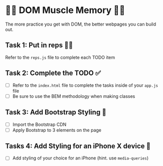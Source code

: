 # 🥷🏽 DOM Muscle Memory 🥷🏽

The more practice you get with DOM, the better webpages you can build out.

## Task 1: Put in reps 🏋🏽
Refer to the `reps.js` file to complete each TODO item

## Task 2: Complete the TODO ✅
- [ ] Refer to the `index.html` file to complete the tasks inside of your `app.js` file
- [ ] Be sure to use the BEM methodology when making classes

## Task 3: Add Bootstrap Styling 👢
- [ ] Import the Bootstrap CDN
- [ ] Apply Bootstrap to 3 elements on the page

## Tasks 4: Add Styling for an iPhone X device 📱
- [ ] Add styling of your choice for an iPhone (hint. use `media-queries`)
